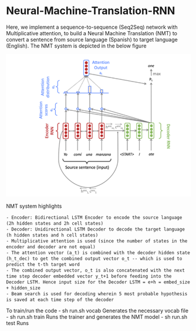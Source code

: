 # Neural-Machine-Translation-RNN
Here, we implement a sequence-to-sequence (Seq2Seq) network with Multiplicative attention, to build a Neural Machine Translation (NMT) to convert a sentence from source language (Spanish) to target language (English). The NMT system is depicted in the below figure 

<img src="./Images/seq2seq_nmt_model.png"/>

NMT system highlights

	- Encoder: Bidirectional LSTM Encoder to encode the source language (2h hidden states and 2h cell states)
	- Decoder: Unidirectional LSTM Decoder to decode the target language (h hidden states and h cell states)
	- Multiplicative attention is used (since the number of states in the encoder and decoder are not equal)
	- The attention vector (a_t) is combined with the decoder hidden state (h_t_dec) to get the combined output vector o_t -- which is used to predict the t-th target word
	- The combined output vector, o_t is also concatenated with the next time step decoder embedded vector y_t+1 before feeding into the Decoder LSTM. Hence input size for the Decoder LSTM = e+h = embed_size + hidden_size
	- Beam search is used for decoding wherein 5 most probable hypothesis is saved at each time step of the decoder

To train/run the code
	- sh run.sh vocab 
		Generates the necessary vocab file
	- sh run.sh train
		Runs the trainer and generates the NMT model 
	- sh run.sh test
		Runs 
